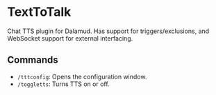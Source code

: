 # TextToTalk
Chat TTS plugin for Dalamud. Has support for triggers/exclusions, and WebSocket support for external interfacing.

## Commands
* `/tttconfig`: Opens the configuration window.
* `/toggletts`: Turns TTS on or off.